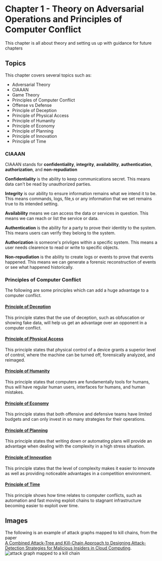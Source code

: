 # Chapter 1 - Theory on Adversarial Operations and Principles of Computer Conflict
This chapter is all about theory and setting us up with guidance for future chapters

## Topics

This chapter covers several topics such as:

- Adversarial Theory
- CIAAAN
- Game Theory
- Principles of Computer Conflict
- Offense vs Defense
- Principle of Deception
- Principle of Physical Access
- Principle of Humanity
- Principle of Economy
- Principle of Planning
- Principle of Innovation
- Principle of Time

### CIAAAN

CIAAAN stands for **confidentiality**, **integrity**, **availability**, **authentication**, **authorization**, and **non-repudiation**


**Confidentiality** is the ability to keep communications secret. This means data can't be read by unauthorized parties.


**Integrity** is our ability to ensure information remains what we intend it to be. This means commands, logs, file,s or any information that we set remains true to its intended setting.


**Availability** means we can access the data or services in question. This means we can reach or list the service or data.


**Authentication** is the ability for a party to prove their identity to the system. This means users can verify they belong to the system.


**Authorization** is someone's privliges within a specific system. This means a user needs clearence to read or write to specific objects.


**Non-repudiation** is the ability to create logs or events to prove that events happened. This means we can generate a forensic reconstruction of events or see what happened historically. 


### Principles of Computer Conflict

The following are some principles which can add a huge advantage to a computer conflict.


#### <u>**Principle of Deception**</u>
This principle states that the use of deception, such as obfuscation or showing fake data, will help us get an advantage over an opponent in a computer conflict.


#### <u>**Principle of Physical Access**</u>
This principle states that physical control of a device grants a superior level of control, where the machine can be turned off, forensically analyzed, and reimaged.


#### <u>**Principle of Humanity**</u>
This principle states that computers are fundamentally tools for humans, thus will have regular human users, interfaces for humans, and human mistakes.


#### <u>**Principle of Economy**</u>
This principle states that both offensive and defensive teams have limited budgets and can only invest in so many strategies for their operations.


#### <u>**Principle of Planning**</u>
This principle states that writing down or automating plans will provide an advantage when dealing with the complexity in a high stress situation.


#### <u>**Principle of Innovation**</u>
This principle states that the level of complexity makes it easier to innovate as well as providing noticeable advantages in a competition environment.


#### <u>**Principle of Time**</u>
This principle shows how time relates to computer conflicts, such as automation and fast moving exploit chains to stagnant infrastructure becoming easier to exploit over time.  


## Images
The following is an example of attack graphs mapped to kill chains, from the paper <br />
[A Combined Attack-Tree and Kill-Chain Approach to Designing Attack-Detection Strategies for Malicious Insiders in Cloud Computing](https://www.c-mric.com/wp-content/uploads/2019/06/Adrian_CyberScience2019.pdf).
![attack graph mapped to a kill chain](https://raw.githubusercontent.com/ahhh/Cybersecurity-Tradecraft/main/Chapter1/Chap1.example.PNG)
